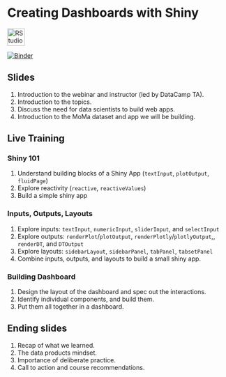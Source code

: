 # Creating Dashboards with Shiny

<p><a href="https://rstudio.cloud/project/1402758"><img src="https://rstudio.cloud/94539adfa2edf8d33c806f481bae6b36.svg" alt="RStudio Cloud" height="40"></a></p>

[![Binder](https://mybinder.org/badge_logo.svg)](https://mybinder.org/v2/gh/ramnathv/live-webinar-shiny/master?urlpath=rstudio)


## Slides

1. Introduction to the webinar and instructor (led by DataCamp TA).
2. Introduction to the topics.
3. Discuss the need for data scientists to build web apps.
4. Introduction to the MoMa dataset and app we will be building.

## Live Training

### Shiny 101

1. Understand building blocks of a Shiny App (`textInput`, `plotOutput`, `fluidPage`)
2. Explore reactivity (`reactive`, `reactiveValues`)
3. Build a simple shiny app

### Inputs, Outputs, Layouts

1. Explore inputs: `textInput`, `numericInput`, `sliderInput`, and `selectInput`
2. Explore outputs:  `renderPlot`/`plotOutput`, `renderPlotly`/`plotlyOutput`,, `renderDT`,  and `DTOutput`
3. Explore layouts: `sidebarLayout`, `sidebarPanel`, `tabPanel`, `tabsetPanel`
4. Combine inputs, outputs, and layouts to build a small shiny app.


### Building Dashboard

1. Design the layout of the dashboard and spec out the interactions.
2. Identify individual components, and build them.
3. Put them all together in a dashboard.

## Ending slides

1. Recap of what we learned.
2. The data products mindset.
3. Importance of deliberate practice.
4. Call to action and course recommendations.


